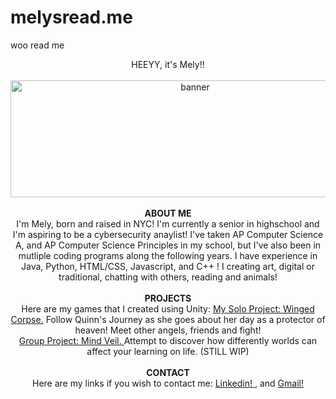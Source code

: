 # melysread.me
woo read me
<p align = "center">
   HEEYY, it's Mely!!
   <br>
   <br>
  <img width="575" height="187" alt="banner" src="https://github.com/user-attachments/assets/25e5a353-7a67-4cbe-9c75-a7e01996473d" />
   <br>
   <br>
   <b> ABOUT ME </b>
    <br> 
 I'm Mely, born and raised in NYC! I'm currently a senior in highschool and I'm aspiring to be a cybersecurity anaylist! I've taken AP Computer Science A, and AP Computer Science Principles in my school, but I've also been in mutliple coding programs along the following years. I have experience in Java, Python, HTML/CSS, Javascript, and C++ ! I creating art, digital or traditional, chatting with others, reading and animals!
   <br> 
   <br>
   <b> PROJECTS </b>
    <br> 
   Here are my games that I created using Unity: <a href="https://melysvilee.itch.io/wingedcorpse"> My Solo Project: Winged Corpse.</a> Follow Quinn's Journey as she goes about her day as a protector of heaven! Meet other angels, friends and fight!  <br> <a href="https://melysvilee.itch.io/mind-veil">  Group Project: Mind Veil. </a> Attempt to discover how differently worlds can affect your learning on life. (STILL WIP)
   <br>
   <br>
   <b> CONTACT </b>
    <br> 
   Here are my links if you wish to contact me: <a href="https://www.linkedin.com/in/mely-vasquez-582524349/"> Linkedin! </a> , and <a href = "mailto:vmely0525@gmail.com"> Gmail! </a>
</p>
 


